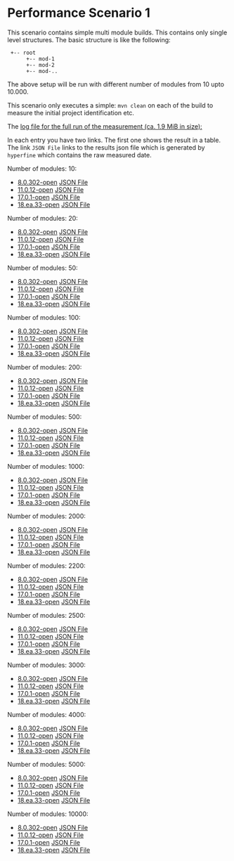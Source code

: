 # Performance Scenario 1

This scenario contains simple multi module builds. This contains only single
level structures. The basic structure is like the following:

```
 +-- root
      +-- mod-1
      +-- mod-2
      +-- mod-..
```
The above setup will be run with different number of modules from 10 upto 10.000.

This scenario only executes a simple: `mvn clean` on each of the build
to measure the initial project identification etc.

The [log file for the full run of the measurement (ca. 1.9 MiB in size):](./run.log)

In each entry you have two links. The first one shows the result in a table.
The link `JSON File` links to the results json file which is generated 
by `hyperfine` which contains the raw measured date.

Number of modules: 10:

* [8.0.302-open](./results-8.0.302-open-10.html) [JSON File](./results-8.0.302-open-10.json)
* [11.0.12-open](./results-11.0.12-open-10.html) [JSON File](./results-11.0.12-open-10.json)
* [17.0.1-open](./results-17.0.1-open-10.html) [JSON File](./results-17.0.1-open-10.json)
* [18.ea.33-open](./results-18.ea.33-open-10.html) [JSON File](./results-18.ea.33-open-10.json)

Number of modules: 20:

* [8.0.302-open](./results-8.0.302-open-20.html) [JSON File](./results-8.0.302-open-20.json)
* [11.0.12-open](./results-11.0.12-open-20.html) [JSON File](./results-11.0.12-open-20.json)
* [17.0.1-open](./results-17.0.1-open-20.html) [JSON File](./results-17.0.1-open-20.json)
* [18.ea.33-open](./results-18.ea.33-open-20.html) [JSON File](./results-18.ea.33-open-20.json)

Number of modules: 50:

* [8.0.302-open](./results-8.0.302-open-50.html) [JSON File](./results-8.0.302-open-50.json)
* [11.0.12-open](./results-11.0.12-open-50.html) [JSON File](./results-11.0.12-open-50.json)
* [17.0.1-open](./results-17.0.1-open-50.html) [JSON File](./results-17.0.1-open-50.json)
* [18.ea.33-open](./results-18.ea.33-open-50.html) [JSON File](./results-18.ea.33-open-50.json)

Number of modules: 100:

* [8.0.302-open](./results-8.0.302-open-100.html) [JSON File](./results-8.0.302-open-100.json)
* [11.0.12-open](./results-11.0.12-open-100.html) [JSON File](./results-11.0.12-open-100.json)
* [17.0.1-open](./results-17.0.1-open-100.html) [JSON File](./results-17.0.1-open-100.json)
* [18.ea.33-open](./results-18.ea.33-open-100.html) [JSON File](./results-18.ea.33-open-100.json)

Number of modules: 200:

* [8.0.302-open](./results-8.0.302-open-200.html) [JSON File](./results-8.0.302-open-200.json)
* [11.0.12-open](./results-11.0.12-open-200.html) [JSON File](./results-11.0.12-open-200.json)
* [17.0.1-open](./results-17.0.1-open-200.html) [JSON File](./results-17.0.1-open-200.json)
* [18.ea.33-open](./results-18.ea.33-open-200.html) [JSON File](./results-18.ea.33-open-200.json)

Number of modules: 500:

* [8.0.302-open](./results-8.0.302-open-500.html) [JSON File](./results-8.0.302-open-500.json)
* [11.0.12-open](./results-11.0.12-open-500.html) [JSON File](./results-11.0.12-open-500.json)
* [17.0.1-open](./results-17.0.1-open-500.html) [JSON File](./results-17.0.1-open-500.json)
* [18.ea.33-open](./results-18.ea.33-open-500.html) [JSON File](./results-18.ea.33-open-500.json)

Number of modules: 1000:

* [8.0.302-open](./results-8.0.302-open-1000.html) [JSON File](./results-8.0.302-open-1000.json)
* [11.0.12-open](./results-11.0.12-open-1000.html) [JSON File](./results-11.0.12-open-1000.json)
* [17.0.1-open](./results-17.0.1-open-1000.html) [JSON File](./results-17.0.1-open-1000.json)
* [18.ea.33-open](./results-18.ea.33-open-1000.html) [JSON File](./results-18.ea.33-open-1000.json)

Number of modules: 2000:

* [8.0.302-open](./results-8.0.302-open-2000.html) [JSON File](./results-8.0.302-open-2000.json)
* [11.0.12-open](./results-11.0.12-open-2000.html) [JSON File](./results-11.0.12-open-2000.json)
* [17.0.1-open](./results-17.0.1-open-2000.html) [JSON File](./results-17.0.1-open-2000.json)
* [18.ea.33-open](./results-18.ea.33-open-2000.html) [JSON File](./results-18.ea.33-open-2000.json)

Number of modules: 2200:

* [8.0.302-open](./results-8.0.302-open-2200.html) [JSON File](./results-8.0.302-open-2200.json)
* [11.0.12-open](./results-11.0.12-open-2200.html) [JSON File](./results-11.0.12-open-2200.json)
* [17.0.1-open](./results-17.0.1-open-2200.html) [JSON File](./results-17.0.1-open-2200.json)
* [18.ea.33-open](./results-18.ea.33-open-2200.html) [JSON File](./results-18.ea.33-open-2200.json)

Number of modules: 2500:

* [8.0.302-open](./results-8.0.302-open-2500.html) [JSON File](./results-8.0.302-open-2500.json)
* [11.0.12-open](./results-11.0.12-open-2500.html) [JSON File](./results-11.0.12-open-2500.json)
* [17.0.1-open](./results-17.0.1-open-2500.html) [JSON File](./results-17.0.1-open-2500.json)
* [18.ea.33-open](./results-18.ea.33-open-2500.html) [JSON File](./results-18.ea.33-open-2500.json)

Number of modules: 3000:

* [8.0.302-open](./results-8.0.302-open-3000.html) [JSON File](./results-8.0.302-open-3000.json)
* [11.0.12-open](./results-11.0.12-open-3000.html) [JSON File](./results-11.0.12-open-3000.json)
* [17.0.1-open](./results-17.0.1-open-3000.html) [JSON File](./results-17.0.1-open-3000.json)
* [18.ea.33-open](./results-18.ea.33-open-3000.html) [JSON File](./results-18.ea.33-open-3000.json)

Number of modules: 4000:

* [8.0.302-open](./results-8.0.302-open-4000.html) [JSON File](./results-8.0.302-open-4000.json)
* [11.0.12-open](./results-11.0.12-open-4000.html) [JSON File](./results-11.0.12-open-4000.json)
* [17.0.1-open](./results-17.0.1-open-4000.html) [JSON File](./results-17.0.1-open-4000.json)
* [18.ea.33-open](./results-18.ea.33-open-4000.html) [JSON File](./results-18.ea.33-open-4000.json)

Number of modules: 5000:

* [8.0.302-open](./results-8.0.302-open-5000.html) [JSON File](./results-8.0.302-open-5000.json)
* [11.0.12-open](./results-11.0.12-open-5000.html) [JSON File](./results-11.0.12-open-5000.json)
* [17.0.1-open](./results-17.0.1-open-5000.html) [JSON File](./results-17.0.1-open-5000.json)
* [18.ea.33-open](./results-18.ea.33-open-5000.html) [JSON File](./results-18.ea.33-open-5000.json)

Number of modules: 10000:

* [8.0.302-open](./results-8.0.302-open-10000.html) [JSON File](./results-8.0.302-open-10000.json)
* [11.0.12-open](./results-11.0.12-open-10000.html) [JSON File](./results-11.0.12-open-10000.json)
* [17.0.1-open](./results-17.0.1-open-10000.html) [JSON File](./results-17.0.1-open-10000.json)
* [18.ea.33-open](./results-18.ea.33-open-10000.html) [JSON File](./results-18.ea.33-open-10000.json)

